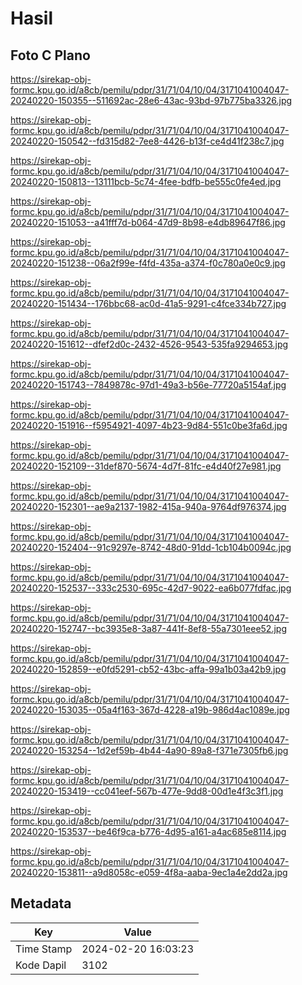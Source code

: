 # Hasil

## Foto C Plano

https://sirekap-obj-formc.kpu.go.id/a8cb/pemilu/pdpr/31/71/04/10/04/3171041004047-20240220-150355--511692ac-28e6-43ac-93bd-97b775ba3326.jpg

https://sirekap-obj-formc.kpu.go.id/a8cb/pemilu/pdpr/31/71/04/10/04/3171041004047-20240220-150542--fd315d82-7ee8-4426-b13f-ce4d41f238c7.jpg

https://sirekap-obj-formc.kpu.go.id/a8cb/pemilu/pdpr/31/71/04/10/04/3171041004047-20240220-150813--13111bcb-5c74-4fee-bdfb-be555c0fe4ed.jpg

https://sirekap-obj-formc.kpu.go.id/a8cb/pemilu/pdpr/31/71/04/10/04/3171041004047-20240220-151053--a41fff7d-b064-47d9-8b98-e4db89647f86.jpg

https://sirekap-obj-formc.kpu.go.id/a8cb/pemilu/pdpr/31/71/04/10/04/3171041004047-20240220-151238--06a2f99e-f4fd-435a-a374-f0c780a0e0c9.jpg

https://sirekap-obj-formc.kpu.go.id/a8cb/pemilu/pdpr/31/71/04/10/04/3171041004047-20240220-151434--176bbc68-ac0d-41a5-9291-c4fce334b727.jpg

https://sirekap-obj-formc.kpu.go.id/a8cb/pemilu/pdpr/31/71/04/10/04/3171041004047-20240220-151612--dfef2d0c-2432-4526-9543-535fa9294653.jpg

https://sirekap-obj-formc.kpu.go.id/a8cb/pemilu/pdpr/31/71/04/10/04/3171041004047-20240220-151743--7849878c-97d1-49a3-b56e-77720a5154af.jpg

https://sirekap-obj-formc.kpu.go.id/a8cb/pemilu/pdpr/31/71/04/10/04/3171041004047-20240220-151916--f5954921-4097-4b23-9d84-551c0be3fa6d.jpg

https://sirekap-obj-formc.kpu.go.id/a8cb/pemilu/pdpr/31/71/04/10/04/3171041004047-20240220-152109--31def870-5674-4d7f-81fc-e4d40f27e981.jpg

https://sirekap-obj-formc.kpu.go.id/a8cb/pemilu/pdpr/31/71/04/10/04/3171041004047-20240220-152301--ae9a2137-1982-415a-940a-9764df976374.jpg

https://sirekap-obj-formc.kpu.go.id/a8cb/pemilu/pdpr/31/71/04/10/04/3171041004047-20240220-152404--91c9297e-8742-48d0-91dd-1cb104b0094c.jpg

https://sirekap-obj-formc.kpu.go.id/a8cb/pemilu/pdpr/31/71/04/10/04/3171041004047-20240220-152537--333c2530-695c-42d7-9022-ea6b077fdfac.jpg

https://sirekap-obj-formc.kpu.go.id/a8cb/pemilu/pdpr/31/71/04/10/04/3171041004047-20240220-152747--bc3935e8-3a87-441f-8ef8-55a7301eee52.jpg

https://sirekap-obj-formc.kpu.go.id/a8cb/pemilu/pdpr/31/71/04/10/04/3171041004047-20240220-152859--e0fd5291-cb52-43bc-affa-99a1b03a42b9.jpg

https://sirekap-obj-formc.kpu.go.id/a8cb/pemilu/pdpr/31/71/04/10/04/3171041004047-20240220-153035--05a4f163-367d-4228-a19b-986d4ac1089e.jpg

https://sirekap-obj-formc.kpu.go.id/a8cb/pemilu/pdpr/31/71/04/10/04/3171041004047-20240220-153254--1d2ef59b-4b44-4a90-89a8-f371e7305fb6.jpg

https://sirekap-obj-formc.kpu.go.id/a8cb/pemilu/pdpr/31/71/04/10/04/3171041004047-20240220-153419--cc041eef-567b-477e-9dd8-00d1e4f3c3f1.jpg

https://sirekap-obj-formc.kpu.go.id/a8cb/pemilu/pdpr/31/71/04/10/04/3171041004047-20240220-153537--be46f9ca-b776-4d95-a161-a4ac685e8114.jpg

https://sirekap-obj-formc.kpu.go.id/a8cb/pemilu/pdpr/31/71/04/10/04/3171041004047-20240220-153811--a9d8058c-e059-4f8a-aaba-9ec1a4e2dd2a.jpg


## Metadata

| Key        | Value               |
| ---------- | ------------------- |
| Time Stamp | 2024-02-20 16:03:23 |
| Kode Dapil | 3102                |



